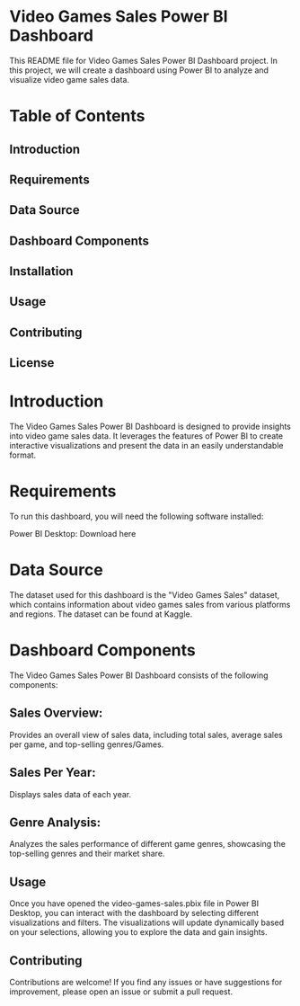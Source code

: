 # Video Games Sales Power BI Dashboard
This README file for  Video Games Sales Power BI Dashboard project. In this project, we will create a dashboard using Power BI to analyze and visualize video game sales data.

# Table of Contents
## Introduction
## Requirements
## Data Source
## Dashboard Components
## Installation
## Usage
## Contributing
## License

# Introduction
The Video Games Sales Power BI Dashboard is designed to provide insights into video game sales data. It leverages the features of Power BI to create interactive visualizations and present the data in an easily understandable format.

# Requirements
To run this dashboard, you will need the following software installed:

Power BI Desktop: Download here

# Data Source
The dataset used for this dashboard is the "Video Games Sales" dataset, which contains information about video games sales from various platforms and regions. The dataset can be found at Kaggle.

# Dashboard Components
The Video Games Sales Power BI Dashboard consists of the following components:

## Sales Overview: 
Provides an overall view of sales data, including total sales, average sales per game, and top-selling genres/Games.
## Sales Per Year: 
Displays sales data of each year.
## Genre Analysis:
Analyzes the sales performance of different game genres, showcasing the top-selling genres and their market share.

## Usage
Once you have opened the video-games-sales.pbix file in Power BI Desktop, you can interact with the dashboard by selecting different visualizations and filters. The visualizations will update dynamically based on your selections, allowing you to explore the data and gain insights.

## Contributing
Contributions are welcome! If you find any issues or have suggestions for improvement, please open an issue or submit a pull request.
